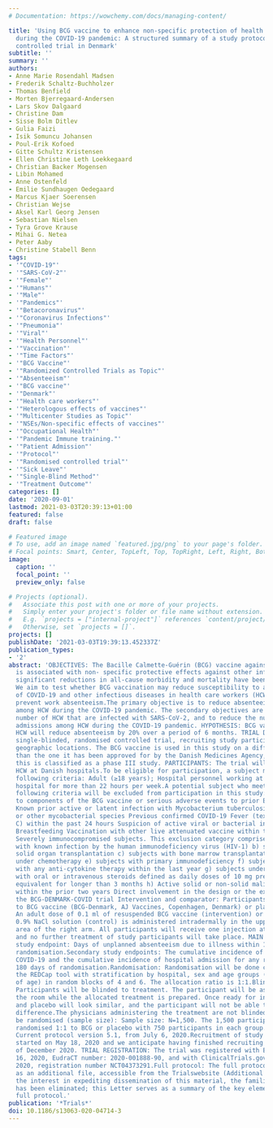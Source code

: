 ```yaml
---
# Documentation: https://wowchemy.com/docs/managing-content/

title: 'Using BCG vaccine to enhance non-specific protection of health care workers
  during the COVID-19 pandemic: A structured summary of a study protocol for a randomised
  controlled trial in Denmark'
subtitle: ''
summary: ''
authors:
- Anne Marie Rosendahl Madsen
- Frederik Schaltz-Buchholzer
- Thomas Benfield
- Morten Bjerregaard-Andersen
- Lars Skov Dalgaard
- Christine Dam
- Sisse Bolm Ditlev
- Gulia Faizi
- Isik Somuncu Johansen
- Poul-Erik Kofoed
- Gitte Schultz Kristensen
- Ellen Christine Leth Loekkegaard
- Christian Backer Mogensen
- Libin Mohamed
- Anne Ostenfeld
- Emilie Sundhaugen Oedegaard
- Marcus Kjaer Soerensen
- Christian Wejse
- Aksel Karl Georg Jensen
- Sebastian Nielsen
- Tyra Grove Krause
- Mihai G. Netea
- Peter Aaby
- Christine Stabell Benn
tags:
- '"COVID-19"'
- '"SARS-CoV-2"'
- '"Female"'
- '"Humans"'
- '"Male"'
- '"Pandemics"'
- '"Betacoronavirus"'
- '"Coronavirus Infections"'
- '"Pneumonia"'
- '"Viral"'
- '"Health Personnel"'
- '"Vaccination"'
- '"Time Factors"'
- '"BCG Vaccine"'
- '"Randomized Controlled Trials as Topic"'
- '"Absenteeism"'
- '"BCG vaccine"'
- '"Denmark"'
- '"Health care workers"'
- '"Heterologous effects of vaccines"'
- '"Multicenter Studies as Topic"'
- '"NSEs/Non-specific effects of vaccines"'
- '"Occupational Health"'
- '"Pandemic Immune training."'
- '"Patient Admission"'
- '"Protocol"'
- '"Randomised controlled trial"'
- '"Sick Leave"'
- '"Single-Blind Method"'
- '"Treatment Outcome"'
categories: []
date: '2020-09-01'
lastmod: 2021-03-03T20:39:13+01:00
featured: false
draft: false

# Featured image
# To use, add an image named `featured.jpg/png` to your page's folder.
# Focal points: Smart, Center, TopLeft, Top, TopRight, Left, Right, BottomLeft, Bottom, BottomRight.
image:
  caption: ''
  focal_point: ''
  preview_only: false

# Projects (optional).
#   Associate this post with one or more of your projects.
#   Simply enter your project's folder or file name without extension.
#   E.g. `projects = ["internal-project"]` references `content/project/deep-learning/index.md`.
#   Otherwise, set `projects = []`.
projects: []
publishDate: '2021-03-03T19:39:13.452337Z'
publication_types:
- '2'
abstract: 'OBJECTIVES: The Bacille Calmette-Guérin (BCG) vaccine against tuberculosis
  is associated with non- specific protective effects against other infections, and
  significant reductions in all-cause morbidity and mortality have been reported.
  We aim to test whether BCG vaccination may reduce susceptibility to and/or the severity
  of COVID-19 and other infectious diseases in health care workers (HCW) and thus
  prevent work absenteeism.The primary objective is to reduce absenteeism due to illness
  among HCW during the COVID-19 pandemic. The secondary objectives are to reduce the
  number of HCW that are infected with SARS-CoV-2, and to reduce the number of hospital
  admissions among HCW during the COVID-19 pandemic. HYPOTHESIS: BCG vaccination of
  HCW will reduce absenteeism by 20% over a period of 6 months. TRIAL DESIGN: Placebo-controlled,
  single-blinded, randomised controlled trial, recruiting study participants at several
  geographic locations. The BCG vaccine is used in this study on a different indication
  than the one it has been approved for by the Danish Medicines Agency, therefore
  this is classified as a phase III study. PARTICIPANTS: The trial will recruit 1,500
  HCW at Danish hospitals.To be eligible for participation, a subject must meet the
  following criteria: Adult (≥18 years); Hospital personnel working at a participating
  hospital for more than 22 hours per week.A potential subject who meets any of the
  following criteria will be excluded from participation in this study: Known allergy
  to components of the BCG vaccine or serious adverse events to prior BCG administration
  Known prior active or latent infection with Mycobacterium tuberculosis (M. tuberculosis)
  or other mycobacterial species Previous confirmed COVID-19 Fever (textgreater38
  C) within the past 24 hours Suspicion of active viral or bacterial infection Pregnancy
  Breastfeeding Vaccination with other live attenuated vaccine within the last 4 weeks
  Severely immunocompromised subjects. This exclusion category comprises: a) subjects
  with known infection by the human immunodeficiency virus (HIV-1) b) subjects with
  solid organ transplantation c) subjects with bone marrow transplantation d) subjects
  under chemotherapy e) subjects with primary immunodeficiency f) subjects under treatment
  with any anti-cytokine therapy within the last year g) subjects under treatment
  with oral or intravenous steroids defined as daily doses of 10 mg prednisone or
  equivalent for longer than 3 months h) Active solid or non-solid malignancy or lymphoma
  within the prior two years Direct involvement in the design or the execution of
  the BCG-DENMARK-COVID trial Intervention and comparator: Participants will be randomised
  to BCG vaccine (BCG-Denmark, AJ Vaccines, Copenhagen, Denmark) or placebo (saline).
  An adult dose of 0.1 ml of resuspended BCG vaccine (intervention) or 0.1 ml of sterile
  0.9% NaCl solution (control) is administered intradermally in the upper deltoid
  area of the right arm. All participants will receive one injection at inclusion,
  and no further treatment of study participants will take place. MAIN OUTCOMES: Main
  study endpoint: Days of unplanned absenteeism due to illness within 180 days of
  randomisation.Secondary study endpoints: The cumulative incidence of documented
  COVID-19 and the cumulative incidence of hospital admission for any reason within
  180 days of randomisation.Randomisation: Randomisation will be done centrally using
  the REDCap tool with stratification by hospital, sex and age groups (+/- 45 years
  of age) in random blocks of 4 and 6. The allocation ratio is 1:1.Blinding (masking):
  Participants will be blinded to treatment. The participant will be asked to leave
  the room while the allocated treatment is prepared. Once ready for injection, vaccine
  and placebo will look similar, and the participant will not be able to tell the
  difference.The physicians administering the treatment are not blinded.Numbers to
  be randomised (sample size): Sample size: N=1,500. The 1,500 participants will be
  randomised 1:1 to BCG or placebo with 750 participants in each group.Trial Status:
  Current protocol version 5.1, from July 6, 2020.Recruitment of study participants
  started on May 18, 2020 and we anticipate having finished recruiting by the end
  of December 2020. TRIAL REGISTRATION: The trial was registered with EudraCT on April
  16, 2020, EudraCT number: 2020-001888-90, and with ClinicalTrials.gov on May 1,
  2020, registration number NCT04373291.Full protocol: The full protocol is attached
  as an additional file, accessible from the Trialswebsite (Additional file 1). In
  the interest in expediting dissemination of this material, the familiar formatting
  has been eliminated; this Letter serves as a summary of the key elements of the
  full protocol.'
publication: '*Trials*'
doi: 10.1186/s13063-020-04714-3
---
```

